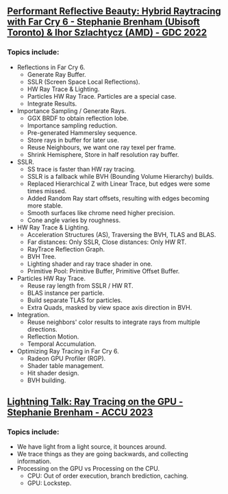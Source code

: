 ## [Performant Reflective Beauty: Hybrid Raytracing with Far Cry 6 - Stephanie Brenham (Ubisoft Toronto) & Ihor Szlachtycz (AMD) - GDC 2022](https://www.youtube.com/watch?v=nTZpKD600eQ)
### Topics include: 
* Reflections in Far Cry 6.
  * Generate Ray Buffer.
  * SSLR (Screen Space Local Reflections).
  * HW Ray Trace & Lighting.
  * Particles HW Ray Trace. Particles are a special case.
  * Integrate Results.
* Importance Sampling / Generate Rays.
  * GGX BRDF to obtain reflection lobe.
  * Importance sampling reduction.
  * Pre-generated Hammersley sequence.
  * Store rays in buffer for later use.
  * Reuse Neighbours, we want one ray texel per frame.
  * Shrink Hemisphere, Store in half resolution ray buffer.
* SSLR.
  * SS trace is faster than HW ray tracing.
  * SSLR is a fallback while BVH (Bounding Volume Hierarchy) builds.
  * Replaced Hierarchical Z with Linear Trace, but edges were some times missed.
  * Added Random Ray start offsets, resulting with edges becoming more stable.
  * Smooth surfaces like chrome need higher precision.
  * Cone angle varies by roughness.
* HW Ray Trace & Lighting.
  * Acceleration Structures (AS), Traversing the BVH, TLAS and BLAS.
  * Far distances: Only SSLR, Close distances: Only HW RT.
  * RayTrace Reflection Graph.
  * BVH Tree.
  * Lighting shader and ray trace shader in one.
  * Primitive Pool: Primitive Buffer, Primitive Offset Buffer.
* Particles HW Ray Trace.
  * Reuse ray length from SSLR / HW RT.
  * BLAS instance per particle.
  * Build separate TLAS for particles.
  * Extra Quads, masked by view space axis direction in BVH.
* Integration.
  * Reuse neighbors' color results to integrate rays from multiple directions.
  * Reflection Motion.
  * Temporal Accumulation.
* Optimizing Ray Tracing in Far Cry 6.
  * Radeon GPU Profiler (RGP).
  * Shader table management.
  * Hit shader design.
  * BVH building.

## [Lightning Talk: Ray Tracing on the GPU - Stephanie Brenham - ACCU 2023](https://www.youtube.com/watch?v=3SbtXzSa9DQ)
### Topics include: 
* We have light from a light source, it bounces around.
* We trace things as they are going backwards, and collecting information.
* Processing on the GPU vs Processing on the CPU.
  * CPU: Out of order execution, branch brediction, caching.
  * GPU: Lockstep.

